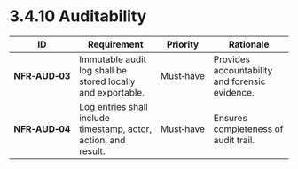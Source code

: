 # 3.4.10 Auditability

| ID             | Requirement                                                     | Priority  | Rationale                                      |
| -------------- | --------------------------------------------------------------- | --------- | ---------------------------------------------- |
| <a id="nfrAud03">**NFR‑AUD‑03**</a> | Immutable audit log shall be stored locally and exportable.     | Must‑have | Provides accountability and forensic evidence. |
| <a id="nfrAud04">**NFR‑AUD‑04**</a> | Log entries shall include timestamp, actor, action, and result. | Must‑have | Ensures completeness of audit trail.           |